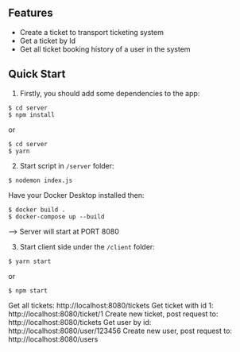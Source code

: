 ## Features

- Create a ticket to transport ticketing system
- Get a ticket by Id
- Get all ticket booking history of a user in the system

## Quick Start

1. Firstly, you should add some dependencies to the app:

```shell
$ cd server
$ npm install
```

or

```shell
$ cd server
$ yarn
```

2. Start script in `/server` folder:

```shell
$ nodemon index.js
```

Have your Docker Desktop installed then:

```shell
$ docker build .
$ docker-compose up --build
```

--> Server will start at PORT 8080

3. Start client side under the `/client` folder:

```shell
$ yarn start
```

or

```shell
$ npm start
```

Get all tickets: http://localhost:8080/tickets
Get ticket with id 1: http://localhost:8080/ticket/1
Create new ticket, post request to: http://localhost:8080/tickets
Get user by id: http://localhost:8080/user/123456
Create new user, post request to: http://localhost:8080/users
